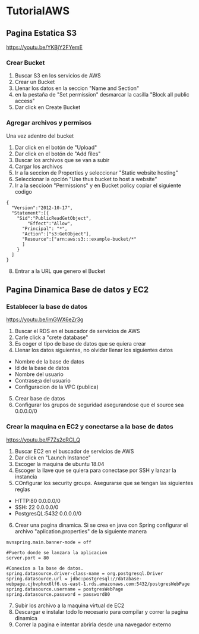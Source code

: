 # TutorialAWS

## Pagina Estatica S3
https://youtu.be/YKBjY2FYemE

### Crear Bucket
1. Buscar S3 en los servicios de AWS
2. Crear un Bucket
3. Llenar los datos en la seccion "Name and Section"
4. en la pestaña de "Set permission" desmarcar la casilla "Block all public access"
5. Dar click en Create Bucket

### Agregar archivos y permisos
Una vez adentro del bucket
1. Dar click en el botón de "Upload"
2. Dar click en el botón de "Add files"
3. Buscar los archivos que se van a subir
4. Cargar los archivos
5. Ir a la seccion de Properties y seleccionar "Static website hosting"
6. Seleccionar la opción "Use thus bucket to host a website"
7. Ir a la seccioón "Permissions" y en Bucket policy copiar el siguiente codigo

````
{
  "Version":"2012-10-17",
  "Statement":[{
	"Sid":"PublicReadGetObject",
        "Effect":"Allow",
	  "Principal": "*",
      "Action":["s3:GetObject"],
      "Resource":["arn:aws:s3:::example-bucket/*"
      ]
    }
  ]
}
````
8. Entrar a la URL que genero el Bucket

## Pagina Dinamica Base de datos y EC2

### Establecer la base de datos
https://youtu.be/imGWX6eZr3g
 
1. Buscar el RDS en el buscador de servicios de AWS
2. Carle click a "crete database"
3. Es coger el tipo de base de datos que se quiera crear
4. Llenar los datos siguientes, no olvidar llenar los siguientes datos
  - Nombre de la base de datos
  - Id de la base de datos
  - Nombre del usuario
  - Contrase;a del usuario
  - Configuracion de la VPC (publica)
  
5. Crear base de datos
6. Configurar los grupos de seguridad asegurandose que el source sea 0.0.0.0/0
 
### Crear la maquina en EC2 y conectarse a la base de datos

https://youtu.be/F7Zs2cRCI_Q

1. Buscar EC2 en el buscador de servicios de AWS
2. Dar click en "Launch Instance"
3. Escoger la maquina de ubuntu 18.04
4. Escoger la llave que se quiera para conectase por SSH y lanzar la instancia
5. COnfigurar los security groups. Asegurarse que se tengan las siguientes reglas
  - HTTP:80 0.0.0.0/0
  - SSH: 22 0.0.0.0/0
  - PostgresQL:5432 0.0.0.0/0
6. Crear una pagina dinamica. Si se crea en java con Spring configurar el archivo "aplication.properties" de la siguiente manera
````
mvnspring.main.banner-mode = off

#Puerto donde se lanzara la aplicacion
server.port = 80

#Conexion a la base de datos.
spring.datasource.driver-class-name = org.postgresql.Driver
spring.datasource.url = jdbc:postgresql://database-webpage.cjbvphxx6lf6.us-east-1.rds.amazonaws.com:5432/postgresWebPage
spring.datasource.username = postgresWebPage
spring.datasource.password = password80
````
7. Subir los archivo a la maquina virtual de EC2
8. Descargar e instalar todo lo necesario para compilar y correr la pagina dinamica
9. Correr la pagina e intentar abrirla desde una navegador externo
